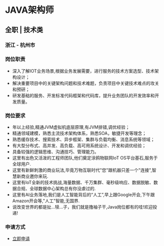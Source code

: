 
# JAVA架构师
## 全职  |  技术类
### 浙江 - 杭州市

### 岗位职责
- 深入了解IOT业务场景,根据业务发展需要，进行服务的技术方案选型、技术架构设计；
- 解决重要项目中的关键架构问题和技术难题，负责项目中关键技术难点的攻关和预研；
- 研发基础的服务、开发标准代码框架和代码库，提升业务团队的开发效率和开发质量。
### 岗位要求
- 年以上经验,精通JVM虚拟机底层原理,有JVM排错,调优经验；
- 精通领域建模，熟悉主流技术架构体系，熟悉SOA，敏捷开发等理念；
- 熟悉缓存技术、搜索技术、异步框架、集群与负载均衡、消息系统等领域；
- 有大型分布式、高并发、高负载、高可用系统设计、开发和调优经验；
- 具备较强的逻辑思维、沟通技巧、管理能力。
- 这里有出色又活泼的工程师团队,他们奠定涂鸦物联网IoT OS平台基石,服务于全球用户.
- 这里有新鲜刺激的商业玩法,毕竟万物互联时代"您"跟机器只差一个"连接",智慧新商业邀你来玩.
- 这里有IoT全新的技术挑战,海量数据、千万集群、毫秒级响应、数据脱敏、数据合规、全球数据中心架构总有你没虐过的.
- 这里有AI业务落地,我们是人工智能背后的“人工”,早上跟Google开会,下午跟Amazon开会等,"人工"智能,无国界.
- 说改变世界的都是扯...犊...子，我们就是撸袖子干,Java岗位都有的哇!欢迎投递!
### 申请方式
- <a href="mailto:hr@tuya.com?subject=求职简历-JAVA架构师-来自GitHub">立即申请</a>